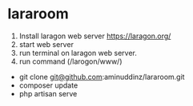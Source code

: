 # lararoom
1. Install laragon web server https://laragon.org/
2. start web server
3. run terminal on laragon web server. 
4. run command (/larogon/www/)
- git clone git@github.com:aminuddinz/lararoom.git
- composer update
- php artisan serve

               
